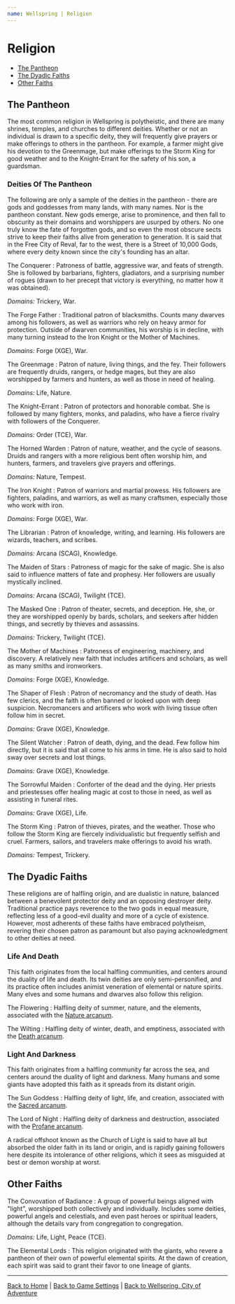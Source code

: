 ```yaml
---
name: Wellspring | Religion
---
```


# Religion

- [The Pantheon](#the-pantheon)
- [The Dyadic Faiths](#the-dyadic-faiths)
- [Other Faiths](#other-faiths)

## The Pantheon

The most common religion in Wellspring is polytheistic, and there are many shrines, temples, and churches to different deities. Whether or not an individual is drawn to a specific deity, they will frequently give prayers or make offerings to others in the pantheon. For example, a farmer might give his devotion to the Greenmage, but make offerings to the Storm King for good weather and to the Knight-Errant for the safety of his son, a guardsman.

<!-- List of Domains:

- Death (DMG)
- Forge (XGE)
- Grave (XGE)
- Knowledge (PHB)
- Life (PHB)
- Light (PHB)
- Nature (PHB)
- Order (TCE)
- Peach (TCE)
- Tempest (PHB)
- Trickery (PHB)
- Twilight (TCE) -->

### Deities Of The Pantheon

The following are only a sample of the deities in the pantheon - there are gods and goddesses from many lands, with many names. Nor is the pantheon constant. New gods emerge, arise to prominence, and then fall to obscurity as their domains and worshippers are usurped by others. No one truly know the fate of forgotten gods, and so even the most obscure sects strive to keep their faiths alive from generation to generation. It is said that in the Free City of Reval, far to the west, there is a Street of 10,000 Gods, where every deity known since the city's founding has an altar.

The Conquerer
: Patroness of battle, aggressive war, and feats of strength. She is followed by barbarians, fighters, gladiators, and a surprising number of rogues (drawn to her precept that victory is everything, no matter how it was obtained).

  *Domains:* Trickery, War.

The Forge Father
: Traditional patron of blacksmiths. Counts many dwarves among his followers, as well as warriors who rely on heavy armor for protection. Outside of dwarven communities, his worship is in decline, with many turning instead to the Iron Knight or the Mother of Machines.

  *Domains:* Forge (XGE), War.

The Greenmage
: Patron of nature, living things, and the fey. Their followers are frequently druids, rangers, or hedge mages, but they are also worshipped by farmers and hunters, as well as those in need of healing.

  *Domains:* Life, Nature.

The Knight-Errant
: Patron of protectors and honorable combat. She is followed by many fighters, monks, and paladins, who have a fierce rivalry with followers of the Conquerer.

  *Domains:* Order (TCE), War.

The Horned Warden
: Patron of nature, weather, and the cycle of seasons. Druids and rangers with a more religious bent often worship him, and hunters, farmers, and travelers give prayers and offerings.

  *Domains:* Nature, Tempest.

The Iron Knight
: Patron of warriors and martial prowess. His followers are fighters, paladins, and warriors, as well as many craftsmen, especially those who work with iron.

  *Domains:* Forge (XGE), War.

The Librarian
: Patron of knowledge, writing, and learning. His followers are wizards, teachers, and scribes.

  *Domains:* Arcana (SCAG), Knowledge.

The Maiden of Stars
: Patroness of magic for the sake of magic. She is also said to influence matters of fate and prophesy. Her followers are usually mystically inclined.

  *Domains:* Arcana (SCAG), Twilight (TCE).

The Masked One
: Patron of theater, secrets, and deception. He, she, or they are worshipped openly by bards, scholars, and seekers after hidden things, and secretly by thieves and assassins.

  *Domains:* Trickery, Twilight (TCE).

The Mother of Machines
: Patroness of engineering, machinery, and discovery. A relatively new faith that includes artificers and scholars, as well as many smiths and ironworkers.

  *Domains:* Forge (XGE), Knowledge.

The Shaper of Flesh
: Patron of necromancy and the study of death. Has few clerics, and the faith is often banned or looked upon with deep suspicion. Necromancers and artificers who work with living tissue often follow him in secret.

  *Domains:* Grave (XGE), Knowledge.

The Silent Watcher
: Patron of death, dying, and the dead. Few follow him directly, but it is said that all come to his arms in time. He is also said to hold sway over secrets and lost things.

  *Domains:* Grave (XGE), Knowledge.

The Sorrowful Maiden
: Conforter of the dead and the dying. Her priests and priestesses offer healing magic at cost to those in need, as well as assisting in funeral rites.

  *Domains:* Grave (XGE), Life.

The Storm King
: Patron of thieves, pirates, and the weather. Those who follow the Storm King are fiercely individualistic but frequently selfish and cruel. Farmers, sailors, and travelers make offerings to avoid his wrath.

  *Domains:* Tempest, Trickery.

## The Dyadic Faiths

These religions are of halfling origin, and are dualistic in nature, balanced between a benevolent protector deity and an opposing destroyer deity. Traditional practice pays reverence to the two gods in equal measure, reflecting less of a good-evil duality and more of a cycle of existence. However, most adherents of these faiths have embraced polytheism, revering their chosen patron as paramount but also paying acknowledgment to other deities at need.

### Life And Death

This faith originates from the local halfling communities, and centers around the duality of life and death. Its twin deities are only semi-personified, and its practice often includes animist veneration of elemental or nature spirits. Many elves and some humans and dwarves also follow this religion.

The Flowering
: Halfling deity of summer, nature, and the elements, associated with the [Nature arcanum](./magic#the-nature-arcanum).

The Wilting
: Halfling deity of winter, death, and emptiness, associated with the [Death arcanum](./magic#the-death-arcanum).

### Light And Darkness

This faith originates from a halfling community far across the sea, and centers around the duality of light and darkness. Many humans and some giants have adopted this faith as it spreads from its distant origin.

The Sun Goddess
: Halfling deity of light, life, and creation, associated with the [Sacred arcanum](./magic#the-sacred-arcanum).

The Lord of Night
: Halfling deity of darkness and destruction, associated with the [Profane arcanum](./magic#the-profane-arcanum).

A radical offshoot known as the Church of Light is said to have all but absorbed the older faith in its land or origin, and is rapidly gaining followers here despite its intolerance of other religions, which it sees as misguided at best or demon worship at worst.

## Other Faiths

The Convovation of Radiance
: A group of powerful beings aligned with "light", worshipped both collectively and individually. Includes some deities, powerful angels and celestials, and even past heroes or spiritual leaders, although the details vary from congregation to congregation.

  *Domains:* Life, Light, Peace (TCE).

The Elemental Lords
: This religion originated with the giants, who revere a pantheon of their own of powerful elemental spirits. At the dawn of creation, each spirit was said to grant their favor to one lineage of giants.

<!-- The Great Serpent -->

---

[Back to Home]({{site.baseurl}}/)
|
[Back to Game Settings]({{site.baseurl}}/settings)
|
[Back to Wellspring, City of Adventure]({{site.baseurl}}/settings/wellspring)
